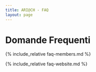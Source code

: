 ```yaml
---
title: ARI@CH - FAQ
layout: page
---
```


# Domande Frequenti


{% include_relative faq-members.md %}

{% include_relative faq-website.md %}
